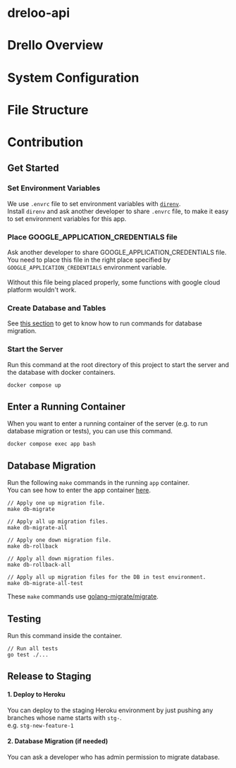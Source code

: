 # dreloo-api

# Drello Overview

# System Configuration

# File Structure

# Contribution

## Get Started

### Set Environment Variables

We use `.envrc` file to set environment variables with [`direnv`](https://direnv.net/).<br>
Install `direnv` and ask another developer to share `.envrc` file, to make it easy to set environment variables for this app.


### Place GOOGLE_APPLICATION_CREDENTIALS file

Ask another developer to share GOOGLE_APPLICATION_CREDENTIALS file. <br>
You need to place this file in the right place specified by `GOOGLE_APPLICATION_CREDENTIALS` environment variable.<br><br>
Without this file being placed properly, some functions with google cloud platform wouldn't work.


### Create Database and Tables
See [this section](#database-migration) to get to know how to run commands for database migration.


### Start the Server

Run this command at the root directory of this project to start the server and the database with docker containers.

```
docker compose up
```

## Enter a Running Container

When you want to enter a running container of the server (e.g. to run database migration or tests), you can use this command.

```
docker compose exec app bash 
```


## Database Migration

Run the following `make` commands in the running `app` container.<br>
You can see how to enter the app container [here](#enter-a-container).

```
// Apply one up migration file.
make db-migrate

// Apply all up migration files.
make db-migrate-all

// Apply one down migration file.
make db-rollback

// Apply all down migration files.
make db-rollback-all

// Apply all up migration files for the DB in test environment.
make db-migrate-all-test
```

These `make` commands use [golang-migrate/migrate](https://github.com/golang-migrate/migrate).

## Testing

Run this command inside the container.

```
// Run all tests
go test ./...
```

## Release to Staging

#### 1. Deploy to Heroku

You can deploy to the staging Heroku environment by just pushing any branches whose name starts with `stg-`. <br>
e.g. `stg-new-feature-1`

#### 2. Database Migration (if needed)

You can ask a developer who has admin permission to migrate database.
